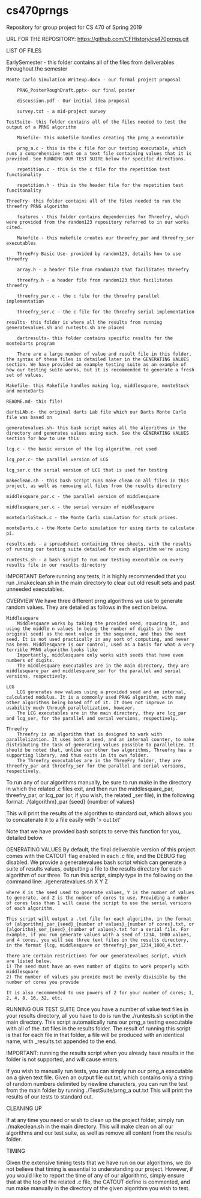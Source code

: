 # cs470prngs
Repository for group project for CS 470 of Spring 2019

URL FOR THE REPOSITORY:
https://github.com/CFHistory/cs470prngs.git

LIST OF FILES
	
EarlySemester - this folder contains all of the files from deliverables throughout the semester
	
	Monte Carlo Simulation Writeup.docx - our formal project proposal
		
		PRNG_PosterRoughDraft.pptx- our final poster
	
		discussion.pdf - Our initial idea proposal
		
		survey.txt - a mid-project survey
	
	TestSuite- this folder contains all of the files needed to test the output of a PRNG algorithm
	
		Makefile- this makefile handles creating the prng_a executable
	
		prng_a.c - this is the c file for our testing executable, which runs a comprehensive test on a text file containing values that it is provided. See RUNNING OUR TEST SUITE below for specific directions.
		
		repetition.c - this is the c file for the repetition test functionality
		
		repetition.h - this is the header file for the repetition test funcitonality
	
	ThreeFry- this folder contains all of the files needed to run the threefry PRNG algorithm
	
		features - this folder contains dependencies for Threefry, which were provided from the random123 repository referred to in our works cited.
		
		Makefile - this makefile creates our threefry_par and threefry_ser executables
		
		ThreeFry Basic Use- provided by random123, details how to use threefry
		
		array.h - a header file from random123 that facilitates threefry
		
		threefry.h - a header file from random123 that facilitates threefry
		
		threefry_par.c - the c file for the threefry parallel implementation
		
		threefry_ser.c - the c file for the threefry serial implementation
	
	results- this folder is where all the results from running generatevalues.sh and runtests.sh are placed
		
		dartresults- this folder contains specific results for the monteDarts program
		
		There are a large number of value and result file in this folder, the syntax of these files is detailed later in the GENERATING VALUES section. We have provided an example testing suite as an example of how our testing suite works, but it is recommended to generate a fresh set of values. 
	
	Makefile- this Makefile handles making lcg, middlesquare, monteStock and monteDarts
	
	README.md- this file!
	
	dartsLAb.c- the original darts Lab file which our Darts Monte Carlo file was based on
	
	generatevalues.sh- this bash script makes all the algorithms in the directory and generates values using each. See the GENERATING VALUES section for how to use this
	
	lcg.c - the basic version of the lcg algorithm. not used
	
	lcg_par.c- the parallel version of LCG
	
	lcg_ser.c the serial version of LCG that is used for testing
	
	makeclean.sh - this bash script runs make clean on all files in this project, as well as removing all files from the results directory
	
	middlesquare_par.c - the parallel version of middlesquare
	
	middlesquare_ser.c - the serial version of middlesquare
	
	monteCarloStock.c - the Monte Carlo simulation for stock prices. 
	
	monteDarts.c - the Monte Carlo simulation for using darts to calculate pi.
	
	results.ods - a spreadsheet containing three sheets, with the results of running our testing suite detailed for each algorithm we're using
	
	runtests.sh - a bash script to run our testing executable on every results file in our results directory
	

IMPORTANT
	Before running any tests, it is highly recommended that you run ./makeclean.sh in the main directory to clear out old result sets and past unneeded executables. 

OVERVIEW
	We have three different prng algorithms we use to generate random values. They are detailed as follows in the section below.

	Middlesquare
		Middlesquare works by taking the provided seed, squaring it, and using the middle n values (n being the number of digits in the original seed) as the next value in the sequence, and thus the next seed. It is not used practically in any sort of computing, and never has been. Middlesquare is our control, used as a basis for what a very terrible PRNG algorithm looks like 
		Importantly, middlesquare only works with seeds that have even numbers of digits.
		The middlesquare executables are in the main directory, they are middlesquare_par and middlesquare_ser for the parallel and serial versions, respectively.

	LCG
		LCG generates new values using a provided seed and an internal, calculated modulus. It is a commonly used PRNG algorithm, with many other algorithms being based off of it. It does not improve in usability much through parallelization, however.
		The LCG executables are in the main directory, they are lcg_par and lcg_ser, for the parallel and serial versions, respectively. 

	Threefry
		Threefry is an algorithm that is designed to work with parallelization. It uses both a seed, and an internal counter, to make distributing the task of generating values possible to parallelize. It should be noted that, unlike our other two algorithms, Threefry has a supporting library, and thus exits in its own folder. 
		The Threefry executables are in the ThreeFry folder, they are threefry_par and threefry_ser for the parallel and serial versions, respectively. 
	
To run any of our algorithms manually, be sure to run make in the directory in which the related .c files exit, and then run the middlesquare_par, threefry_par, or lcg_par (or, if you wish, the related \_ser file), in the following format:
	./{algorithm}_par {seed} {number of values}
	
This will print the results of the algorithm to standard out, which allows you to concatenate it to a file easily with '> out.txt' 

Note that we have provided bash scripts to serve this function for you, detailed below.

GENERATING VALUES
	By default, the final deliverable version of this project comes with the CATOUT flag enabled in each .c file, and the DEBUG flag disabled. 
	We provide a generatevalues bash script which can generate a suite of results values, outputting a file to the results directory for each algorithm of our three. To run this script, simply type in the following on the command line:
	./generatevalues.sh X Y Z
	
	where X is the seed used to generate values, Y is the number of values to generate, and Z is the number of cores to use. Providing a number of cores less than 1 will cause the script to use the serial versions of each algorithm. 
	
	This script will output a .txt file for each algorithm, in the format of {algorithm}_par_{seed}_{number of values}_{number of cores}.txt, or {algorithm}_ser_{seed}_{number of values}.txt for a serial file. For example, if you run generate values with a seed of 1234, 1000 values, and 4 cores, you will see three text files in the results directory, in the format {lcg, middlesquare or threefry}_par_1234_1000_4.txt. 
	
	There are certain restrictions for our generatevalues script, which are listed below.
	1) The seed must have an even number of digits to work properly with middlesquare
	2) The number of values you provide must be evenly divisible by the number of cores you provide
	
	It is also recommended to use powers of 2 for your number of cores; 1, 2, 4, 8, 16, 32, etc.
    
	

RUNNING OUR TEST SUITE
	Once you have a number of value text files in your results directory, all you have to do is run the ./runtests.sh script in the main directory. This script automatically runs our prng_a testing executable with all of the .txt files in the results folder. The result of running this script is that for each file in that folder, a file will be produced with an identical name, with \_results.txt appended to the end. 
	
IMPORTANT: running the results script when you already have results in the folder is not supported, and will cause errors. 


If you wish to manually run tests, you can simply run our prng_a executable on a given text file. Given an output file out.txt, which contains only a string of random numbers delimited by newline characters, you can run the test from the main folder by running
	./TestSuite/prng_a out.txt
This will print the results of our tests to standard out. 

CLEANING UP

If at any time you need or wish to clean up the project folder, simply run ./makeclean.sh in the main directory. This will make clean on all our algorithms and our test suite, as well as remove all content from the results folder. 

TIMING

Given the extensive timing tests that we have run on our algorithms, we do not believe that timing is essential to understanding our project. However, if you would like to report the time of any of our algorithms, simply ensure that at the top of the related .c file, the CATOUT define is commented, and run make manually in the directory of the given algorithm you wish to test. 

